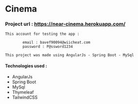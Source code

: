 # Cinema

### Project url   	 :   https://near-cinema.herokuapp.com/

```
This account for testing the app : 

        email : bavef90094@wiicheat.com
        password : P@ssword1234
```

```
This project was made using AngularJs - Spring Boot - MySql
```

#### Technologies used : 
* AngularJs
* Spring Boot
* MySql
* Thymeleaf
* TailwindCSS
